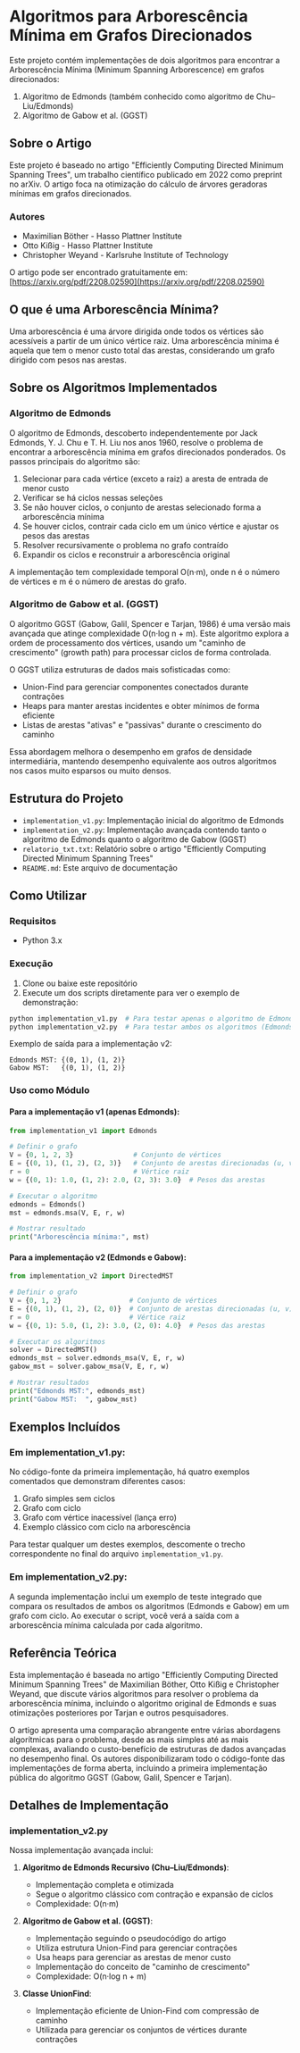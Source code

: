 # Algoritmos para Arborescência Mínima em Grafos Direcionados

Este projeto contém implementações de dois algoritmos para encontrar a Arborescência Mínima (Minimum Spanning Arborescence) em grafos direcionados:

1. Algoritmo de Edmonds (também conhecido como algoritmo de Chu–Liu/Edmonds)
2. Algoritmo de Gabow et al. (GGST)

## Sobre o Artigo

Este projeto é baseado no artigo "Efficiently Computing Directed Minimum Spanning Trees", um trabalho científico publicado em 2022 como preprint no arXiv. O artigo foca na otimização do cálculo de árvores geradoras mínimas em grafos direcionados.

### Autores
- Maximilian Böther - Hasso Plattner Institute
- Otto Kißig - Hasso Plattner Institute
- Christopher Weyand - Karlsruhe Institute of Technology

O artigo pode ser encontrado gratuitamente em: [https://arxiv.org/pdf/2208.02590](https://arxiv.org/pdf/2208.02590)

## O que é uma Arborescência Mínima?

Uma arborescência é uma árvore dirigida onde todos os vértices são acessíveis a partir de um único vértice raiz. Uma arborescência mínima é aquela que tem o menor custo total das arestas, considerando um grafo dirigido com pesos nas arestas.

## Sobre os Algoritmos Implementados

### Algoritmo de Edmonds

O algoritmo de Edmonds, descoberto independentemente por Jack Edmonds, Y. J. Chu e T. H. Liu nos anos 1960, resolve o problema de encontrar a arborescência mínima em grafos direcionados ponderados. Os passos principais do algoritmo são:

1. Selecionar para cada vértice (exceto a raiz) a aresta de entrada de menor custo
2. Verificar se há ciclos nessas seleções
3. Se não houver ciclos, o conjunto de arestas selecionado forma a arborescência mínima
4. Se houver ciclos, contrair cada ciclo em um único vértice e ajustar os pesos das arestas
5. Resolver recursivamente o problema no grafo contraído
6. Expandir os ciclos e reconstruir a arborescência original

A implementação tem complexidade temporal O(n·m), onde n é o número de vértices e m é o número de arestas do grafo.

### Algoritmo de Gabow et al. (GGST)

O algoritmo GGST (Gabow, Galil, Spencer e Tarjan, 1986) é uma versão mais avançada que atinge complexidade O(n·log n + m). Este algoritmo explora a ordem de processamento dos vértices, usando um "caminho de crescimento" (growth path) para processar ciclos de forma controlada.

O GGST utiliza estruturas de dados mais sofisticadas como:
- Union-Find para gerenciar componentes conectados durante contrações
- Heaps para manter arestas incidentes e obter mínimos de forma eficiente
- Listas de arestas "ativas" e "passivas" durante o crescimento do caminho

Essa abordagem melhora o desempenho em grafos de densidade intermediária, mantendo desempenho equivalente aos outros algoritmos nos casos muito esparsos ou muito densos.

## Estrutura do Projeto

- `implementation_v1.py`: Implementação inicial do algoritmo de Edmonds
- `implementation_v2.py`: Implementação avançada contendo tanto o algoritmo de Edmonds quanto o algoritmo de Gabow (GGST)
- `relatorio_txt.txt`: Relatório sobre o artigo "Efficiently Computing Directed Minimum Spanning Trees"
- `README.md`: Este arquivo de documentação

## Como Utilizar

### Requisitos

- Python 3.x

### Execução

1. Clone ou baixe este repositório
2. Execute um dos scripts diretamente para ver o exemplo de demonstração:

```bash
python implementation_v1.py  # Para testar apenas o algoritmo de Edmonds
python implementation_v2.py  # Para testar ambos os algoritmos (Edmonds e Gabow)
```

Exemplo de saída para a implementação v2:
```
Edmonds MST: {(0, 1), (1, 2)}
Gabow MST:   {(0, 1), (1, 2)}
```

### Uso como Módulo

#### Para a implementação v1 (apenas Edmonds):
```python
from implementation_v1 import Edmonds

# Definir o grafo
V = {0, 1, 2, 3}               # Conjunto de vértices
E = {(0, 1), (1, 2), (2, 3)}   # Conjunto de arestas direcionadas (u, v)
r = 0                          # Vértice raiz
w = {(0, 1): 1.0, (1, 2): 2.0, (2, 3): 3.0}  # Pesos das arestas

# Executar o algoritmo
edmonds = Edmonds()
mst = edmonds.msa(V, E, r, w)

# Mostrar resultado
print("Arborescência mínima:", mst)
```

#### Para a implementação v2 (Edmonds e Gabow):
```python
from implementation_v2 import DirectedMST

# Definir o grafo
V = {0, 1, 2}                 # Conjunto de vértices
E = {(0, 1), (1, 2), (2, 0)}  # Conjunto de arestas direcionadas (u, v)
r = 0                         # Vértice raiz
w = {(0, 1): 5.0, (1, 2): 3.0, (2, 0): 4.0}  # Pesos das arestas

# Executar os algoritmos
solver = DirectedMST()
edmonds_mst = solver.edmonds_msa(V, E, r, w)
gabow_mst = solver.gabow_msa(V, E, r, w)

# Mostrar resultados
print("Edmonds MST:", edmonds_mst)
print("Gabow MST:  ", gabow_mst)
```

## Exemplos Incluídos

### Em implementation_v1.py:

No código-fonte da primeira implementação, há quatro exemplos comentados que demonstram diferentes casos:

1. Grafo simples sem ciclos
2. Grafo com ciclo
3. Grafo com vértice inacessível (lança erro)
4. Exemplo clássico com ciclo na arborescência

Para testar qualquer um destes exemplos, descomente o trecho correspondente no final do arquivo `implementation_v1.py`.

### Em implementation_v2.py:

A segunda implementação inclui um exemplo de teste integrado que compara os resultados de ambos os algoritmos (Edmonds e Gabow) em um grafo com ciclo. Ao executar o script, você verá a saída com a arborescência mínima calculada por cada algoritmo.

## Referência Teórica

Esta implementação é baseada no artigo "Efficiently Computing Directed Minimum Spanning Trees" de Maximilian Böther, Otto Kißig e Christopher Weyand, que discute vários algoritmos para resolver o problema da arborescência mínima, incluindo o algoritmo original de Edmonds e suas otimizações posteriores por Tarjan e outros pesquisadores.

O artigo apresenta uma comparação abrangente entre várias abordagens algorítmicas para o problema, desde as mais simples até as mais complexas, avaliando o custo-benefício de estruturas de dados avançadas no desempenho final. Os autores disponibilizaram todo o código-fonte das implementações de forma aberta, incluindo a primeira implementação pública do algoritmo GGST (Gabow, Galil, Spencer e Tarjan).

## Detalhes de Implementação

### implementation_v2.py

Nossa implementação avançada inclui:

1. **Algoritmo de Edmonds Recursivo (Chu–Liu/Edmonds)**:
   - Implementação completa e otimizada
   - Segue o algoritmo clássico com contração e expansão de ciclos
   - Complexidade: O(n·m)

2. **Algoritmo de Gabow et al. (GGST)**:
   - Implementação seguindo o pseudocódigo do artigo
   - Utiliza estrutura Union-Find para gerenciar contrações
   - Usa heaps para gerenciar as arestas de menor custo
   - Implementação do conceito de "caminho de crescimento"
   - Complexidade: O(n·log n + m)

3. **Classe UnionFind**:
   - Implementação eficiente de Union-Find com compressão de caminho
   - Utilizada para gerenciar os conjuntos de vértices durante contrações
